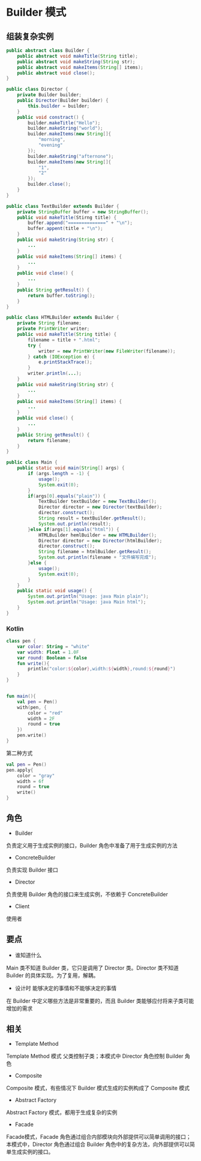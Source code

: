 # Builder 模式

## 组装复杂实例

```java
public abstract class Builder {
    public abstract void makeTitle(String title);
    public abstract void makeString(String str);
    public abstract void makeItems(String[] items);
    public abstract void close();
}

public class Director {
    private Builder builder;
    public Director(Builder builder) {
        this.builder = builder;
    }
    public void constract() {
        builder.makeTitle("Hello");
        builder.makeString("world");
        builder.makeItems(new String[]{
            "morning",
            "evening"
        });
        builder.makeString("afternone");
        builder.makeItems(new String[]{
            "1",
            "2"
        });
        builder.close();
    }
}

public class TextBuilder extends Builder {
    private StringBuffer buffer = new StringBuffer();
    public void makeTitle(Stirng title) {
        buffer.append("==============" + "\n");
        buffer.appent(title + "\n");
    }
    public void makeString(String str) {
        ...
    }
    public void makeItems(String[] items) {
        ...
    }
    public void close() {
        ...
    }
    public String getResult() {
        return buffer.toString();
    }
}

public class HTMLBuilder extends Builder {
    private String filename;
    private PrintWriter writer;
    public void makeTitle(String title) {
        filename = title + ".html";
        try {
            writer = new PrintWriter(new FileWriter(filename));
        } catch (IOException e) {
            e.printStackTrace();
        }
        writer.println(...);
    }
    public void makeString(String str) {
        ...
    }
    public void makeItems(String[] items) {
        ...
    }
    public void close() {
        ...
    }
    public String getResult() {
        return filename;
    }
}

public class Main {
    public static void main(String[] args) {
        if (args.length = -1) {
            usage();
            System.exit(0);
        }
        if(args[0].equals("plain")) {
            TextBuilder textBuilder = new TextBuilder();
            Director director = new Director(textBuilder);
            director.construct();
            String result = textBuilder.getResult();
            System.out.println(result);
        }else if(args[1].equals("html")) {
            HTMLBuilder hemlBuilder = new HTMLBuilder();
            Director director = new Director(htmlBuilder);
            director.construct();
            String filename = htmlBuilder.getResult();
            System.out.println(filename + "文件编写完成");
        }else {
            usage();
            System.exit(0);
        }
    }
    public static void usage() {
        System.out.println("Usage: java Main plain");
        System.out.println("Usage: java Main html");
    }
}
```

### Kotlin

```kotlin
class pen {
    var color: String = "white"
    var width: Float = 1.0F
    var round: Boolean = false
    fun write(){
        println("color:${color},width:${width},round:${round}")
    }
}


fun main(){
    val pen = Pen()
    with(pen, {
        color = "red"
        width = 2F
        round = true
    })
    pen.write()
}
```

第二种方式

```kotlin
val pen = Pen()
pen.apply{
    color = "gray"
    width = 6f
    round = true
    write()
}

```

## 角色

- Builder

负责定义用于生成实例的接口，Builder 角色中准备了用于生成实例的方法

- ConcreteBuilder

负责实现 Builder 接口

- Director

负责使用 Builder 角色的接口来生成实例，不依赖于 ConcreteBuilder

- Client

使用者

## 要点

- 谁知道什么

Main 类不知道 Builder 类，它只是调用了 Director 类。Director 类不知道 Builder 的具体实现。为了复用，解耦。

- 设计时 能够决定的事情和不能够决定的事情

在 Builder 中定义哪些方法是非常重要的，而且 Builder 类能够应付将来子类可能增加的需求

## 相关

- Template Method

Template Method 模式 父类控制子类；本模式中 Director 角色控制 Builder 角色

- Composite

Composite 模式，有些情况下 Builder 模式生成的实例构成了 Composite 模式

- Abstract Factory

Abstract Factory 模式，都用于生成复杂的实例

- Facade

Facade模式，Facade 角色通过组合内部模块向外部提供可以简单调用的接口；本模式中，Director 角色通过组合 Builder 角色中的复杂方法，向外部提供可以简单生成实例的接口。